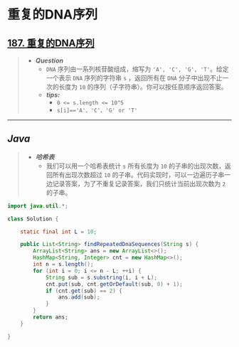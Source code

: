 # 重复的DNA序列

## [187. 重复的DNA序列](https://leetcode.cn/problems/repeated-dna-sequences/)

> - ***Question***
>   - `DNA` 序列由一系列核苷酸组成，缩写为 `'A', 'C', 'G', 'T'`。给定一个表示 `DNA` 序列的字符串 `s` ，返回所有在 `DNA` 分子中出现不止一次的长度为 `10` 的序列（子字符串）。你可以按任意顺序返回答案。
>   - ***tips:***
>     - `0 <= s.length <= 10^5`
>     - `s[i]=='A'、'C'、'G' or 'T'`

---

## *Java*

> - ***哈希表***
>   - 我们可以用一个哈希表统计 `s` 所有长度为 `10` 的子串的出现次数，返回所有出现次数超过 `10` 的子串。代码实现时，可以一边遍历子串一边记录答案，为了不重复记录答案，我们只统计当前出现次数为 `2` 的子串。

```java
import java.util.*;

class Solution {

    static final int L = 10;

    public List<String> findRepeatedDnaSequences(String s) {
        ArrayList<String> ans = new ArrayList<>();
        HashMap<String, Integer> cnt = new HashMap<>();
        int n = s.length();
        for (int i = 0; i <= n - L; ++i) {
            String sub = s.substring(i, i + L);
            cnt.put(sub, cnt.getOrDefault(sub, 0) + 1);
            if (cnt.get(sub) == 2) {
                ans.add(sub);
            }
        }
        return ans;
    }

}
```

